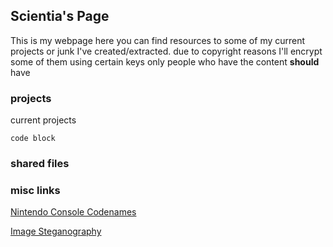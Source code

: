 ## Scientia's Page

This is my webpage here you can find resources to some of my current projects or junk I've created/extracted. due to copyright reasons I'll encrypt some of them using certain keys only people who have the content **should** have

### projects

current projects

```
code block
```


### shared files


### misc links
[Nintendo Console Codenames](/data/codenames.html)

[Image Steganography](/data/steganography.html)
